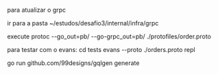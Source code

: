 para atualizar o grpc

 ir para a pasta 
 ~/estudos/desafio3/internal/infra/grpc

execute
 protoc --go_out=pb/ --go-grpc_out=pb/ ./protofiles/order.proto


 para testar com o evans:
 cd tests
 evans --proto ./orders.proto repl


 go run github.com/99designs/gqlgen generate